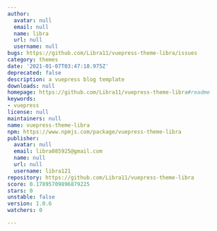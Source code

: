 ```yaml
---
author:
  avatar: null
  email: null
  name: libra
  url: null
  username: null
bugs: https://github.com/Libra11/vuepress-theme-libra/issues
category: themes
date: '2021-01-07T03:47:18.975Z'
deprecated: false
description: a vuepress blog template
downloads: null
homepage: https://github.com/Libra11/vuepress-theme-libra#readme
keywords:
- vuepress
license: null
maintainers: null
name: vuepress-theme-libra
npm: https://www.npmjs.com/package/vuepress-theme-libra
publisher:
  avatar: null
  email: libra085925@gmail.com
  name: null
  url: null
  username: libra121
repository: https://github.com/Libra11/vuepress-theme-libra
score: 0.17895709896879225
stars: 0
unstable: false
version: 1.0.6
watchers: 0

---
```


